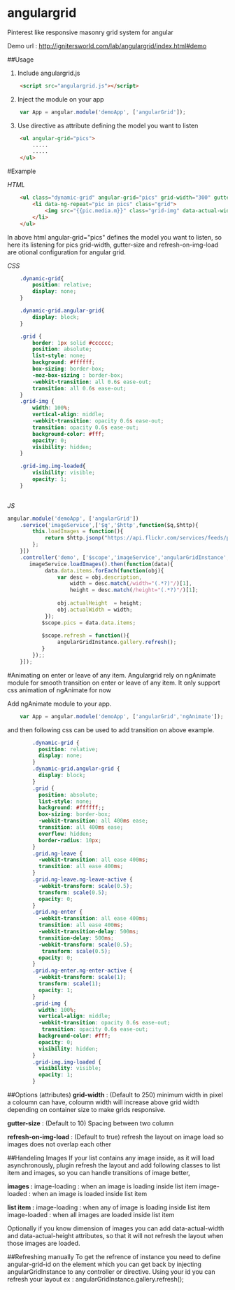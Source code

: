 angulargrid
===========

Pinterest like responsive masonry grid system for angular

Demo url : http://ignitersworld.com/lab/angulargrid/index.html#demo

##Usage
1. Include angulargrid.js
```html
    <script src="angulargrid.js"></script>
```

2. Inject the module on your app
```js
    var App = angular.module('demoApp', ['angularGrid']);
```

3. Use directive as attribute defining the model you want to listen
```html
    <ul angular-grid="pics">
        .....
        .....
    </ul>
```
#Example

*HTML*
```html
    <ul class="dynamic-grid" angular-grid="pics" grid-width="300" gutter-size="10" angular-grid-id="gallery" refresh-on-img-load="false" >
        <li data-ng-repeat="pic in pics" class="grid">
            <img src="{{pic.media.m}}" class="grid-img" data-actual-width = "{{pic.actualWidth}}"  data-actual-height="{{pic.actualHeight}}" />
        </li>
    </ul>
```

In above html angular-grid="pics" defines the model you want to listen, so here its listening for pics 
grid-width, gutter-size and refresh-on-img-load are otional configuration for angular grid.

*CSS*
```css    
    .dynamic-grid{
        position: relative;
        display: none;
    }

    .dynamic-grid.angular-grid{
        display: block;
    }

    .grid {
        border: 1px solid #cccccc;
        position: absolute;
        list-style: none;
        background: #ffffff;
        box-sizing: border-box;
        -moz-box-sizing : border-box;
        -webkit-transition: all 0.6s ease-out; 
        transition: all 0.6s ease-out; 
    }
    .grid-img {
        width: 100%;
        vertical-align: middle;
        -webkit-transition: opacity 0.6s ease-out;  
        transition: opacity 0.6s ease-out;
        background-color: #fff;
        opacity: 0; 
        visibility: hidden;
    }

    .grid-img.img-loaded{
        visibility: visible;
        opacity: 1;
    }
        
```

*JS*
```js
angular.module('demoApp', ['angularGrid'])
    .service('imageService',['$q','$http',function($q,$http){
        this.loadImages = function(){
            return $http.jsonp("https://api.flickr.com/services/feeds/photos_public.gne?format=json&jsoncallback=JSON_CALLBACK");
        };
    }])
    .controller('demo', ['$scope','imageService','angularGridInstance', function ($scope,imageService,angularGridInstance) {
       imageService.loadImages().then(function(data){
            data.data.items.forEach(function(obj){
                var desc = obj.description,
                    width = desc.match(/width="(.*?)"/)[1],
                    height = desc.match(/height="(.*?)"/)[1];
                
                obj.actualHeight  = height;
                obj.actualWidth = width;
            });
           $scope.pics = data.data.items;
           
           $scope.refresh = function(){
                angularGridInstance.gallery.refresh();
           }
        });;
    }]);
```
#Animating on enter or leave of any item.
Angulargrid rely on ngAnimate module for smooth transition on enter or leave of any item. It only support css animation of ngAnimate for now

Add ngAnimate module to your app.
```js
    var App = angular.module('demoApp', ['angularGrid','ngAnimate']);
```
and then following css can be used to add transition on above example.
```css
        .dynamic-grid {
          position: relative;
          display: none;
        }
        .dynamic-grid.angular-grid {
          display: block;
        }
        .grid {
          position: absolute;
          list-style: none;
          background: #ffffff;;
          box-sizing: border-box;
          -webkit-transition: all 400ms ease;
          transition: all 400ms ease;
          overflow: hidden;
          border-radius: 10px;
        }
        .grid.ng-leave {
          -webkit-transition: all ease 400ms;
          transition: all ease 400ms;
        }
        .grid.ng-leave.ng-leave-active {
          -webkit-transform: scale(0.5);
          transform: scale(0.5);
          opacity: 0;
        }
        .grid.ng-enter {
          -webkit-transition: all ease 400ms;
          transition: all ease 400ms;
          -webkit-transition-delay: 500ms;
          transition-delay: 500ms;
          -webkit-transform: scale(0.5);
           transform: scale(0.5);
          opacity: 0;
        }
        .grid.ng-enter.ng-enter-active {
          -webkit-transform: scale(1);
          transform: scale(1);
          opacity: 1;
        }
        .grid-img {
          width: 100%;
          vertical-align: middle;
          -webkit-transition: opacity 0.6s ease-out;
           transition: opacity 0.6s ease-out;
          background-color: #fff;
          opacity: 0;
          visibility: hidden;
        }
        .grid-img.img-loaded {
          visibility: visible;
          opacity: 1;
        }
```

##Options (attributes)
**grid-width** : (Default to 250) minimum width in pixel a coloumn can have, coloumn width will increase above grid width depending on container size to make grids responsive.

**gutter-size** : (Default to 10) Spacing between two column

**refresh-on-img-load** : (Default to true) refresh the layout on image load so images does not overlap each other 

##Handeling Images
If your list contains any image inside, as it will load asynchronously, plugin refresh the layout and add following classes to list item and images, so you can handle transitions of image better,

**images :** 
image-loading : when an image is loading inside list item
image-loaded : when an image is loaded inside list item

**list item :**
image-loading : when any of image is loading inside list item
image-loaded : when all images are loaded inside list item

Optionally if you know dimension of images you can add data-actual-width and data-actual-height attributes, so that it will not refresh the layout when those images are loaded.

##Refreshing manually
To get the refrence of instance you need to define angular-grid-id on the element which you can get back by injecting angularGridInstance to any controller or directive. 
Using your id you can refresh your layout ex : angularGridInstance.gallery.refresh();

